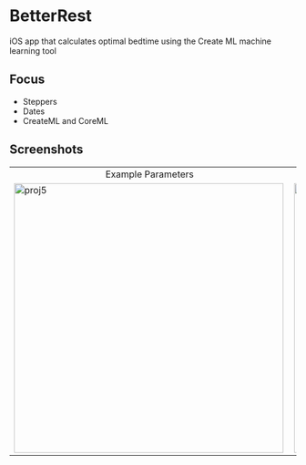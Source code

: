# BetterRest
iOS app that calculates optimal bedtime using the Create ML machine learning tool

## Focus
* Steppers
* Dates
* CreateML and CoreML

## Screenshots
<table>
  <tr>
    <td align="middle">Example Parameters</td>
    <td align="middle">Difference in Result From Model</td>
  </tr>
  <tr>
    <td><img align="left" width="473" alt="proj5" src="https://user-images.githubusercontent.com/29722295/195445237-a95e97bc-ec0b-4023-8af5-183b231157eb.png"/></td>
    <td><img align="left" width="473" alt="proj5-2" src="https://user-images.githubusercontent.com/29722295/195445040-50fb82d3-673f-4bed-b058-703a93d05421.png"/></td>
  </tr>
</table>

